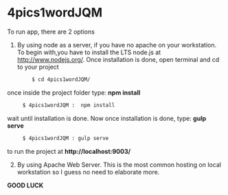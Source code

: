 # 4pics1wordJQM

To run app, there are 2 options

1. By using node as a server, if you have no apache on your workstation.
To begin with,you have to install the LTS node.js at http://www.nodejs.org/. Once installation is done, open terminal and cd to your project

``` bash
		$ cd 4pics1wordJQM/
```
once inside the project folder type: <b> npm install </b>

``` bash
	 $ 4pics1wordJQM :  npm install
```
wait until installation is done. Now once installation is done, type: <b> gulp serve </b>
``` bash
	 $ 4pics1wordJQM : gulp serve
```
to run the project at <b>http://localhost:9003/</b>



2. By using Apache Web Server.
This is the most common hosting on local workstation so I guess no need to elaborate more.

<b> GOOD LUCK </b>
